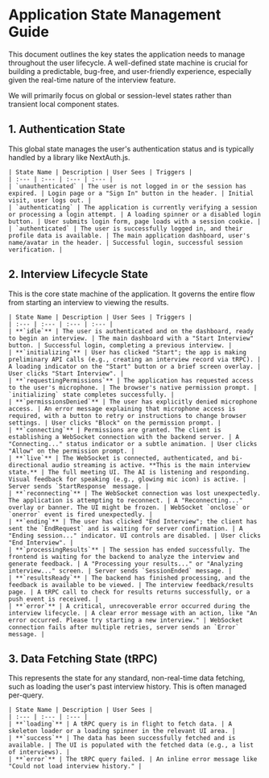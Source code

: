 # Application State Management Guide

This document outlines the key states the application needs to manage throughout the user lifecycle. A well-defined state machine is crucial for building a predictable, bug-free, and user-friendly experience, especially given the real-time nature of the interview feature.

We will primarily focus on global or session-level states rather than transient local component states.

## 1. Authentication State

This global state manages the user's authentication status and is typically handled by a library like NextAuth.js.

```
| State Name | Description | User Sees | Triggers |
| :--- | :--- | :--- | :--- |
| `unauthenticated` | The user is not logged in or the session has expired. | Login page or a "Sign In" button in the header. | Initial visit, user logs out. |
| `authenticating` | The application is currently verifying a session or processing a login attempt. | A loading spinner or a disabled login button. | User submits login form, page loads with a session cookie. |
| `authenticated` | The user is successfully logged in, and their profile data is available. | The main application dashboard, user's name/avatar in the header. | Successful login, successful session verification. |
```

## 2. Interview Lifecycle State

This is the core state machine of the application. It governs the entire flow from starting an interview to viewing the results.

```
| State Name | Description | User Sees | Triggers |
| :--- | :--- | :--- | :--- |
| **`idle`** | The user is authenticated and on the dashboard, ready to begin an interview. | The main dashboard with a "Start Interview" button. | Successful login, completing a previous interview. |
| **`initializing`** | User has clicked "Start"; the app is making preliminary API calls (e.g., creating an interview record via tRPC). | A loading indicator on the "Start" button or a brief screen overlay. | User clicks "Start Interview". |
| **`requestingPermissions`** | The application has requested access to the user's microphone. | The browser's native permission prompt. | `initializing` state completes successfully. |
| **`permissionsDenied`** | The user has explicitly denied microphone access. | An error message explaining that microphone access is required, with a button to retry or instructions to change browser settings. | User clicks "Block" on the permission prompt. |
| **`connecting`** | Permissions are granted. The client is establishing a WebSocket connection with the backend server. | A "Connecting..." status indicator or a subtle animation. | User clicks "Allow" on the permission prompt. |
| **`live`** | The WebSocket is connected, authenticated, and bi-directional audio streaming is active. **This is the main interview state.** | The full meeting UI. The AI is listening and responding. Visual feedback for speaking (e.g., glowing mic icon) is active. | Server sends `StartResponse` message. |
| **`reconnecting`** | The WebSocket connection was lost unexpectedly. The application is attempting to reconnect. | A "Reconnecting..." overlay or banner. The UI might be frozen. | WebSocket `onclose` or `onerror` event is fired unexpectedly. |
| **`ending`** | The user has clicked "End Interview"; the client has sent the `EndRequest` and is waiting for server confirmation. | A "Ending session..." indicator. UI controls are disabled. | User clicks "End Interview". |
| **`processingResults`** | The session has ended successfully. The frontend is waiting for the backend to analyze the interview and generate feedback. | A "Processing your results..." or "Analyzing interview..." screen. | Server sends `SessionEnded` message. |
| **`resultsReady`** | The backend has finished processing, and the feedback is available to be viewed. | The interview feedback/results page. | A tRPC call to check for results returns successfully, or a push event is received. |
| **`error`** | A critical, unrecoverable error occurred during the interview lifecycle. | A clear error message with an action, like "An error occurred. Please try starting a new interview." | WebSocket connection fails after multiple retries, server sends an `Error` message. |
```

## 3. Data Fetching State (tRPC)

This represents the state for any standard, non-real-time data fetching, such as loading the user's past interview history. This is often managed per-query.

```
| State Name | Description | User Sees |
| :--- | :--- | :--- |
| **`loading`** | A tRPC query is in flight to fetch data. | A skeleton loader or a loading spinner in the relevant UI area. |
| **`success`** | The data has been successfully fetched and is available. | The UI is populated with the fetched data (e.g., a list of interviews). |
| **`error`** | The tRPC query failed. | An inline error message like "Could not load interview history." |
```
